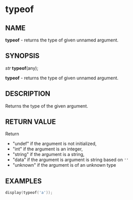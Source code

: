 # typeof

## NAME

**typeof** - returns the type of given unnamed argument.

## SYNOPSIS

*str* **typeof**(any);

**typeof** - returns the type of given unnamed argument.

## DESCRIPTION

Returns the type of the given argument.

## RETURN VALUE

Return 
- "undef" if the argument is not initialized,
- "int" if the argument is an integer,
- "string" if the argument is a string,
- "data" if the argument is argument is string based on `''`
- "unknown" if the argument is of an unknown type

## EXAMPLES

```cpp
display(typeof('a'));
```
